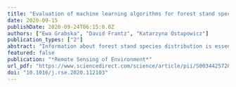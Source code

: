```yaml
---
title: "Evaluation of machine learning algorithms for forest stand species mapping using Sentinel-2 imagery and environmental data in the Polish Carpathians"
date: 2020-09-15
publishDate: 2020-09-24T06:15:0.0Z
authors: ["Ewa Grabska", "David Frantz", "Katarzyna Ostapowicz"]
publication_types: ["2"]
abstract: "Information about forest stand species distribution is essential for biodiversity modelling, forest disturbances, fire hazard and drought monitoring, biomass and carbon estimation, detection of non-native and invasive species, as well as for planning forest management strategies. High temporal and spectral resolution remote sensing data from the Sentinel-2 mission enables the derivation of accurate and timely maps of tree species in forests in a cost-efficient way. However, there is still a lack of studies regarding forest stand species mapping for large areas like the Polish Carpathian Mountains (approx. 20,000 km2). In this study, we aimed to develop a workflow to obtain forest stand species maps with machine learning algorithms applied to multi-temporal Sentinel-2 products and environmental data at regional scale. Using variable importance techniques - Variable Importance Using Random Forests (VSURF) and Recursive Feature Elimination (RFE) - we assessed three Sentinel-2 Best Available Pixel composites (April, July and October), eight annual spectral-temporal metrics (STM; mean, minimum, maximum, standard deviation, range, first quartile, third quartile and interquartile range), and four environmental topographic variables (elevation, slope, aspect, distance to water bodies), i.e. 114 variables in total. Following a variable importance assessment, we produced maps of eleven tree species with the use of three Machine Learning algorithms: Random Forest (RF), Support Vector Machines (SVM) and Extreme Gradient Boosting (XGB) on nine different variable subsets, i.e. in total 27 classifications. The results showed that SVM outperformed the other two classifiers - the highest overall accuracy exceeded 85% for SVM classification of all variables (86.9%), and 64 variables (85.6%). Including elevation information improved the accuracies. From the best five classifications we created a final ensemble map (overall accuracy of 86.6%) and a precision map based on the Simpson Index, which indicates where the five models agree. This ensemble approach allowed us to determine that the lowest precision occurred in foothills and basins with lower forest cover, in the areas with lack of good quality imagery, and at the borders of stands with homogenous species composition. On the other hand, the highest precision occurred in regions with homogenous stands with high forest and canopy cover. The study demonstrates the potential of Sentinel-2 imagery and topographic data in mapping forest stand species in large mountainous areas with high accuracy. Furthermore, it demonstrates the usefulness of the ensemble approach, which enables to assess the classification precision."
featured: false
publication: "*Remote Sensing of Environment*"
url_pdf: "https://www.sciencedirect.com/science/article/pii/S0034425720304764?dgcid=author"
doi: "10.1016/j.rse.2020.112103"
---
```


